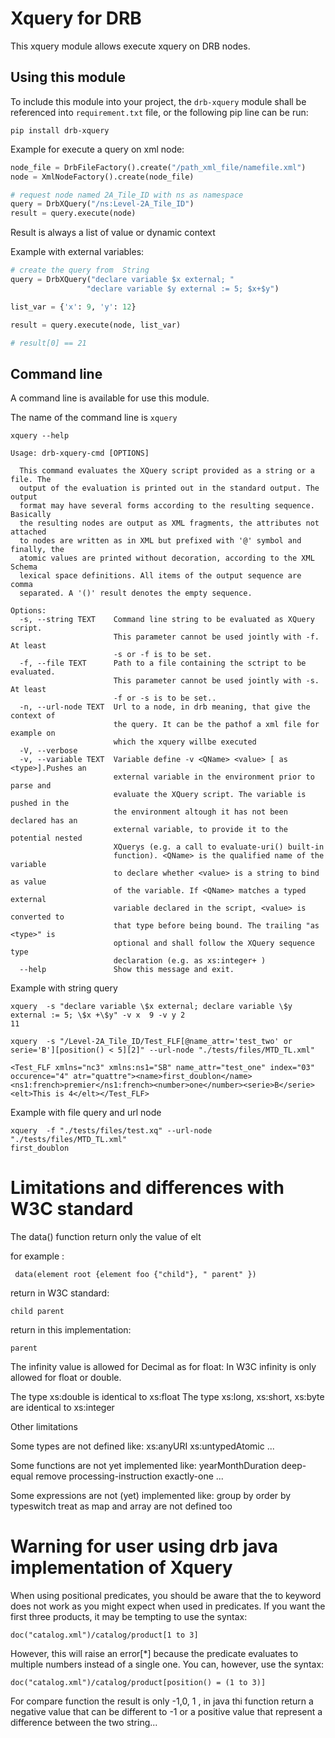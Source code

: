 # Xquery for DRB
This xquery module allows execute xquery on DRB nodes.

## Using this module
To include this module into your project, the `drb-xquery` module shall be referenced into `requirement.txt` file, or the following pip line can be run:

```commandline
pip install drb-xquery
```

Example for execute a query on xml node:

```python
node_file = DrbFileFactory().create("/path_xml_file/namefile.xml")
node = XmlNodeFactory().create(node_file)

# request node named 2A_Tile_ID with ns as namespace
query = DrbXQuery("/ns:Level-2A_Tile_ID")
result = query.execute(node)

```

Result is always a list of value or dynamic context

Example with external variables:

```python
# create the query from  String   
query = DrbXQuery("declare variable $x external; "
                 "declare variable $y external := 5; $x+$y")

list_var = {'x': 9, 'y': 12}

result = query.execute(node, list_var)

# result[0] == 21
```


## Command line

A command line is available for use this module.

The name of the command line is ```xquery```

```commandline
xquery --help

Usage: drb-xquery-cmd [OPTIONS]

  This command evaluates the XQuery script provided as a string or a file. The
  output of the evaluation is printed out in the standard output. The output
  format may have several forms according to the resulting sequence. Basically
  the resulting nodes are output as XML fragments, the attributes not attached
  to nodes are written as in XML but prefixed with '@' symbol and finally, the
  atomic values are printed without decoration, according to the XML Schema
  lexical space definitions. All items of the output sequence are comma
  separated. A '()' result denotes the empty sequence.

Options:
  -s, --string TEXT    Command line string to be evaluated as XQuery script.
                       This parameter cannot be used jointly with -f. At least
                       -s or -f is to be set.
  -f, --file TEXT      Path to a file containing the sctript to be evaluated.
                       This parameter cannot be used jointly with -s. At least
                       -f or -s is to be set..
  -n, --url-node TEXT  Url to a node, in drb meaning, that give the context of
                       the query. It can be the pathof a xml file for example on
                       which the xquery willbe executed
  -V, --verbose
  -v, --variable TEXT  Variable define -v <QName> <value> [ as <type>].Pushes an
                       external variable in the environment prior to parse and
                       evaluate the XQuery script. The variable is pushed in the
                       the environment altough it has not been declared has an
                       external variable, to provide it to the potential nested
                       XQuerys (e.g. a call to evaluate-uri() built-in
                       function). <QName> is the qualified name of the variable
                       to declare whether <value> is a string to bind as value
                       of the variable. If <QName> matches a typed external
                       variable declared in the script, <value> is converted to
                       that type before being bound. The trailing "as <type>" is
                       optional and shall follow the XQuery sequence type
                       declaration (e.g. as xs:integer+ )
  --help               Show this message and exit.

```

Example with string query

```commandline
xquery  -s "declare variable \$x external; declare variable \$y external := 5; \$x +\$y" -v x  9 -v y 2
11
```

```commandline
xquery  -s "/Level-2A_Tile_ID/Test_FLF[@name_attr='test_two' or serie='B'][position() < 5][2]" --url-node "./tests/files/MTD_TL.xml"

<Test_FLF xmlns="nc3" xmlns:ns1="SB" name_attr="test_one" index="03" occurence="4" atr="quattre"><name>first_doublon</name><ns1:french>premier</ns1:french><number>one</number><serie>B</serie><elt>This is 4</elt></Test_FLF> 
```

Example with file query and url node

```commandline
xquery  -f "./tests/files/test.xq" --url-node "./tests/files/MTD_TL.xml"
first_doublon
```



# Limitations and differences with W3C standard

The data() function return only the value of elt

for example :


```
 data(element root {element foo {"child"}, " parent" })
```

return in W3C standard:

```
child parent
```

return in this implementation: 

```
parent
```

The infinity value is allowed for Decimal as for float: In W3C infinity is 
only allowed for float or double.

The type xs:double is identical to xs:float
The type xs:long, xs:short, xs:byte are identical to xs:integer


Other limitations

Some types are not defined like:
    xs:anyURI
    xs:untypedAtomic
    ...

Some functions are not yet implemented like:
    yearMonthDuration
    deep-equal
    remove
    processing-instruction
    exactly-one
    ...

Some expressions are not (yet) implemented like:
    group by 
    order by 
    typeswitch
    treat as
    map and array are not defined too    

# Warning for user using drb java implementation of Xquery

When using positional predicates, you should be aware that the to keyword does not work as you might expect when used in predicates. If you want the first three products, it may be tempting to use the syntax:

```
doc("catalog.xml")/catalog/product[1 to 3]
```
However, this will raise an error[*] because the predicate evaluates to multiple numbers instead of a single one. You can, however, use the syntax:

```
doc("catalog.xml")/catalog/product[position() = (1 to 3)]
```

For compare function the result is only -1,0, 1 , in java thi function return a negative value that can be different to -1
or a positive value that represent a difference between the two string...







